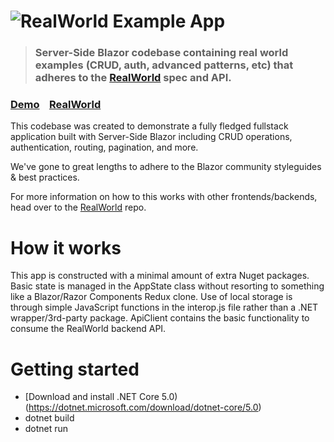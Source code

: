 # ![RealWorld Example App](logo.png)

> ### Server-Side Blazor codebase containing real world examples (CRUD, auth, advanced patterns, etc) that adheres to the [RealWorld](https://github.com/gothinkster/realworld) spec and API.


### [Demo](https://blazorserverside.computercodeblue.com)&nbsp;&nbsp;&nbsp;&nbsp;[RealWorld](https://github.com/gothinkster/realworld)


This codebase was created to demonstrate a fully fledged fullstack application built with Server-Side Blazor including CRUD operations, authentication, routing, pagination, and more.

We've gone to great lengths to adhere to the Blazor community styleguides & best practices.

For more information on how to this works with other frontends/backends, head over to the [RealWorld](https://github.com/gothinkster/realworld) repo.


# How it works

This app is constructed with a minimal amount of extra Nuget packages. Basic state is managed in the AppState class without resorting to something like a Blazor/Razor Components Redux clone. Use of local storage is through simple JavaScript functions in the interop.js file rather than a .NET wrapper/3rd-party package. ApiClient contains the basic functionality to consume the RealWorld backend API.

# Getting started

* [Download and install .NET Core 5.0)(https://dotnet.microsoft.com/download/dotnet-core/5.0)
* dotnet build
* dotnet run

